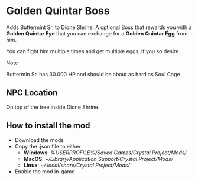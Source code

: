 # Golden Quintar Boss

Adds Buttermint Sr. to Dione Shrine. 
A optional Boss that rewards you with a **Golden Quintar Eye** that you can exchange for a **Golden Quintar Egg** from him.

You can fight him multiple times and get multiple eggs, if you so desire.

> [!NOTE]
> Buttermin Sr. has 30.000 HP and should be about as hard as Soul Cage

## NPC Location
On top of the tree inside Dione Shrine.

## How to install the mod
* Download the mods
* Copy the .json file to either
    * **Windows**: *%USERPROFILE%/Saved Games/Crystal Project/Mods/*
    * **MacOS**: *~/Library/Application Support/Crystal Project/Mods/*
    * **Linux**: *~/.local/share/Crystal Project/Mods/*
* Enable the mod in-game